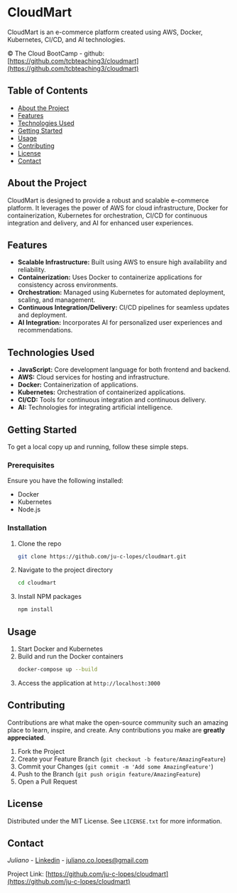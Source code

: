 # CloudMart

CloudMart is an e-commerce platform created using AWS, Docker, Kubernetes, CI/CD, and AI technologies.

&copy; The Cloud BootCamp - github: [https://github.com/tcbteaching3/cloudmart](https://github.com/tcbteaching3/cloudmart)

## Table of Contents

- [About the Project](#about-the-project)
- [Features](#features)
- [Technologies Used](#technologies-used)
- [Getting Started](#getting-started)
- [Usage](#usage)
- [Contributing](#contributing)
- [License](#license)
- [Contact](#contact)

## About the Project

CloudMart is designed to provide a robust and scalable e-commerce platform. It leverages the power of AWS for cloud infrastructure, Docker for containerization, Kubernetes for orchestration, CI/CD for continuous integration and delivery, and AI for enhanced user experiences.

## Features

- **Scalable Infrastructure:** Built using AWS to ensure high availability and reliability.
- **Containerization:** Uses Docker to containerize applications for consistency across environments.
- **Orchestration:** Managed using Kubernetes for automated deployment, scaling, and management.
- **Continuous Integration/Delivery:** CI/CD pipelines for seamless updates and deployment.
- **AI Integration:** Incorporates AI for personalized user experiences and recommendations.

## Technologies Used

- **JavaScript:** Core development language for both frontend and backend.
- **AWS:** Cloud services for hosting and infrastructure.
- **Docker:** Containerization of applications.
- **Kubernetes:** Orchestration of containerized applications.
- **CI/CD:** Tools for continuous integration and continuous delivery.
- **AI:** Technologies for integrating artificial intelligence.

## Getting Started

To get a local copy up and running, follow these simple steps.

### Prerequisites

Ensure you have the following installed:
- Docker
- Kubernetes
- Node.js

### Installation

1. Clone the repo
   ```sh
   git clone https://github.com/ju-c-lopes/cloudmart.git
   ```
2. Navigate to the project directory
   ```sh
   cd cloudmart
   ```
3. Install NPM packages
   ```sh
   npm install
   ```

## Usage

1. Start Docker and Kubernetes
2. Build and run the Docker containers
   ```sh
   docker-compose up --build
   ```
3. Access the application at `http://localhost:3000`

## Contributing

Contributions are what make the open-source community such an amazing place to learn, inspire, and create. Any contributions you make are **greatly appreciated**.

1. Fork the Project
2. Create your Feature Branch (`git checkout -b feature/AmazingFeature`)
3. Commit your Changes (`git commit -m 'Add some AmazingFeature'`)
4. Push to the Branch (`git push origin feature/AmazingFeature`)
5. Open a Pull Request

## License

Distributed under the MIT License. See `LICENSE.txt` for more information.

## Contact

_Juliano_ - [Linkedin](https://www.linkedin.com/in/juliano-lopes-votorantim-sp/) - juliano.co.lopes@gmail.com

Project Link: [https://github.com/ju-c-lopes/cloudmart](https://github.com/ju-c-lopes/cloudmart)
